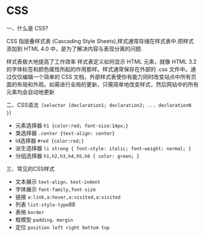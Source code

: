 # CSS

一、什么是 CSS?

CSS 指层叠样式表 (Cascading Style Sheets),样式通常存储在样式表中.把样式添加到 HTML 4.0 中，是为了解决内容与表现分离的问题.

样式表极大地提高了工作效率
样式表定义如何显示 HTML 元素，就像 HTML 3.2 的字体标签和颜色属性所起的作用那样。样式通常保存在外部的 .css 文件中。通过仅仅编辑一个简单的 CSS 文档，外部样式表使你有能力同时改变站点中所有页面的布局和外观。如需进行全局的更新，只需简单地改变样式，然后网站中的所有元素均会自动地更新

二、CSS语法（`selector {declaration1; declaration2; ... declarationN }`）

- 元素选择器 `h1 {color:red; font-size:14px;}`
- 类选择器 `.center {text-align: center}`
- id选择器 `#red {color:red;}`
- 派生选择器 `li strong {
    font-style: italic;
    font-weight: normal;
  }`
- 分组选择器 `h1,h2,h3,h4,h5,h6 {
  color: green;
  }`


三、常见的CSS样式

- 文本展示 `text-align，text-indent`
- 字体展示 `font-family,font-size`
- 链接 `a:link,a:hover,a:visited,a:visited`
- 列表 `list-style-type`88
- 表格 `border`
- 框模型 `padding，margin`
- 定位 `position left right bottom top`




